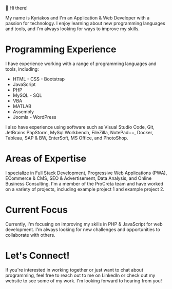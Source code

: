 👋 Hi there!

My name is Kyriakos and I'm an Application & Web Developer with a passion for technology. I enjoy learning about new programming languages and tools, and I'm always looking for ways to improve my skills.

#	Programming Experience

I have experience working with a range of programming languages and tools, including:

- HTML - CSS - Bootstrap
- JavaScript
- PHP
- MySQL - SQL
- VBA
- MATLAB
- Assembly
- Joomla - WordPress

I also have experience using software such as Visual Studio Code, Git, JetBrains PhpStorm, MySql Workbench, FileZilla, NotePad++, Docker, Tableau, SAP & BW, EnterSoft, MS Office, and PhotoShop.

# Areas of Expertise
I specialize in Full Stack Development, Progressive Web Applications (PWA), ECommerce & CMS, SEO & Advertisement, Data Analysis, and Online Business Consulting. I'm a member of the ProCreta team and have worked on a variety of projects, including example project 1 and example project 2.

# Current Focus
Currently, I'm focusing on improving my skills in PHP & JavaScript for web development. I'm always looking for new challenges and opportunities to collaborate with others.

# Let's Connect!
If you're interested in working together or just want to chat about programming, feel free to reach out to me on LinkedIn or check out my website to see some of my work. I'm looking forward to hearing from you!
